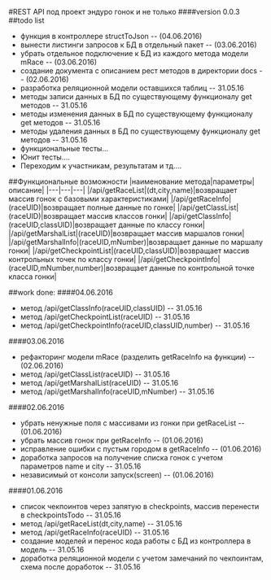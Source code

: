 #REST API под проект эндуро гонок и не только
####version 0.0.3
##todo list
- функция в контроллере structToJson -- (04.06.2016)
- вынести листинги запросов к БД в отдельный пакет -- (03.06.2016)
- убрать отдельное подключение к БД из каждого метода модели mRace -- (03.06.2016)
- создание документа с описанием рест методов в директории docs -- (02.06.2016)
- разработка реляционной модели оставшихся таблиц -- 31.05.16
- методы записи данных в БД по существующему функционалу get методов -- 31.05.16
- методы изменения данных в БД по существующему функционалу get методов -- 31.05.16
- методы удаления данных в БД по существующему функционалу get методов -- 31.05.16
- функциональные тесты...
- Юнит тесты....
- Переходим к участникам, результатам и тд.... 


##Функциональные возможности
|наименование метода|параметры|описание|
|---|---|---|
|/api/getRaceList|(dt,city,name)|возвращает массив гонок с базовыми характеристиками|
|/api/getRaceInfo|(raceUID)|возвращает полные данные по гонке|
|/api/getClassList|(raceUID)|возвращает массив классов гонки|
|/api/getClassInfo|(raceUID,classUID)|возвращает данные по классу гонки|
|/api/getMarshalList|(raceUID)|возвращает массив маршалов гонки|
|/api/getMarshalInfo|(raceUID,mNumber)|возвращает данные по маршалу гонки|
|/api/getCheckpointList|(raceUID,classUID)|возвращает массив контрольных точек по классу гонки|
|/api/getCheckpointInfo|(raceUID,mNumber,number)|возвращает данные по контрольной точке класса гонки|


##work done:
####04.06.2016
- метод /api/getClassInfo(raceUID,classUID) -- 31.05.16
- метод /api/getCheckpointList(raceUID) -- 31.05.16
- метод /api/getCheckpointInfo(raceUID,classUID,number) -- 31.05.16


####03.06.2016
- рефакторинг модели mRace (разделить getRaceInfo на функции) -- (02.06.2016)
- метод /api/getClassList(raceUID) -- 31.05.16
- метод /api/getMarshalList(raceUID) -- 31.05.16
- метод /api/getMarshalInfo(raceUID,mNumber) -- 31.05.16


####02.06.2016
- убрать ненужные поля с массивами из гонки при getRaceList -- (01.06.2016)
- убрать массив гонок при getRaceInfo -- (01.06.2016)
- исправление ошибки с пустым городом в getRaceInfo -- (01.06.2016)
- доработка запросов на получение списка гонок с учетом параметров name и city -- 31.05.16
- независимый от консоли запуск(screen) -- (01.06.2016)


####01.06.2016
- список чекпоинтов через запятую в checkpoints, массив перенести в checkpointsTodo -- 31.05.16
- метод /api/getRaceList(dt,city,name) -- 31.05.16
- метод /api/getRaceInfo(raceUID) -- 31.05.16
- создание моделей и перенос кода работы с БД из контроллера в модель -- 31.05.16
- доработка реляционной модели с учетом замечаний по чекпоинтам, схема после доработок -- 31.05.16